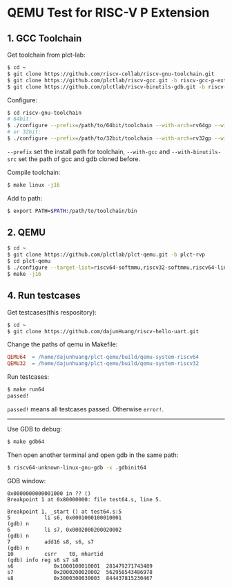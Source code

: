 # QEMU Test for RISC-V P Extension

## 1\. GCC Toolchain

Get toolchain from plct-lab:

```bash
$ cd ~
$ git clone https://github.com/riscv-collab/riscv-gnu-toolchain.git
$ git clone https://github.com/plctlab/riscv-gcc.git -b riscv-gcc-p-ext
$ git clone https://github.com/plctlab/riscv-binutils-gdb.git -b riscv-binutils-p-ext
```

Configure:

```bash
$ cd riscv-gnu-toolchain
# 64bit:
$ ./configure --prefix=/path/to/64bit/toolchain --with-arch=rv64gp --with-abi=lp64d --with-gcc-src=/home/*username*/riscv-gcc --with-binutils-src=/home/*username*/riscv-binutils-gdb
# or 32bit:
$ ./configure --prefix=/path/to/32bit/toolchain --with-arch=rv32gp --with-abi=ilp32 --with-gcc-src=/home/*username*/riscv-gcc --with-binutils-src=/home/*username*/riscv-binutils-gdb
```

`--prefix` set the install path for toolchain, `--with-gcc` and `--with-binutils-src` set the path of gcc and gdb cloned before.

Compile toolchain:

```bash
$ make linux -j16
```

Add to path:
```bash
$ export PATH=$PATH:/path/to/toolchain/bin
```

## 2\. QEMU

```bash
$ cd ~
$ git clone https://github.com/plctlab/plct-qemu.git -b plct-rvp
$ cd plct-qemu
$ ./configure --target-list=riscv64-softmmu,riscv32-softmmu,riscv64-linux-user,riscv32-linux-user
$ make -j16
```

## 4\. Run testcases

Get testcases(this respository):

```bash
$ cd ~
$ git clone https://github.com/dajunHuang/riscv-hello-uart.git
```

Change the paths of qemu in Makefile:
```Makefile
QEMU64	= /home/dajunhuang/plct-qemu/build/qemu-system-riscv64
QEMU32	= /home/dajunhuang/plct-qemu/build/qemu-system-riscv32
```

Run testcases:

```bash
$ make run64
passed!
```

`passed!` means all testcases passed. Otherwise `error!`.

------

Use GDB to debug:

```bash
$ make gdb64
```
Then open another terminal and open gdb in the same path:

```bash
$ riscv64-unknown-linux-gnu-gdb -x .gdbinit64
```

GDB window:

```
0x0000000000001000 in ?? ()
Breakpoint 1 at 0x80000000: file test64.s, line 5.

Breakpoint 1, _start () at test64.s:5
5           li s6, 0x0001000100010001
(gdb) n
6           li s7, 0x0002000200020002
(gdb) n
7           add16 s8, s6, s7
(gdb) n
10          csrr    t0, mhartid
(gdb) info reg s6 s7 s8
s6             0x1000100010001  281479271743489
s7             0x2000200020002  562958543486978
s8             0x3000300030003  844437815230467
```

